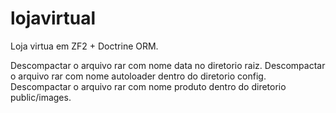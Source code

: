 lojavirtual
===========

Loja virtua em ZF2 + Doctrine ORM.

Descompactar o arquivo rar com nome data no diretorio raiz.
Descompactar o arquivo rar com nome autoloader dentro do diretorio config.
Descompactar o arquivo rar com nome produto dentro do diretorio public/images.

